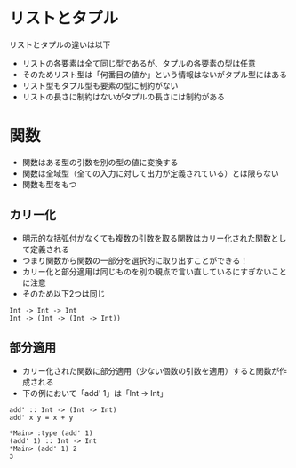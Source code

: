 # リストとタプル
リストとタプルの違いは以下

- リストの各要素は全て同じ型であるが、タプルの各要素の型は任意
- そのためリスト型は「何番目の値か」という情報はないがタプル型にはある
- リスト型もタプル型も要素の型に制約がない
- リストの長さに制約はないがタプルの長さには制約がある

# 関数
- 関数はある型の引数を別の型の値に変換する
- 関数は全域型（全ての入力に対して出力が定義されている）とは限らない
- 関数も型をもつ

## カリー化
- 明示的な括弧付がなくても複数の引数を取る関数はカリー化された関数として定義される
- つまり関数から関数の一部分を選択的に取り出すことができる！
- カリー化と部分適用は同じものを別の観点で言い直しているにすぎないことに注意
- そのため以下2つは同じ

```
Int -> Int -> Int
Int -> (Int -> (Int -> Int))
```

## 部分適用
- カリー化された関数に部分適用（少ない個数の引数を適用）すると関数が作成される
- 下の例において「add' 1」は「Int -> Int」

```
add' :: Int -> (Int -> Int)
add' x y = x + y
```

```
*Main> :type (add' 1)
(add' 1) :: Int -> Int
*Main> (add' 1) 2
3
```
